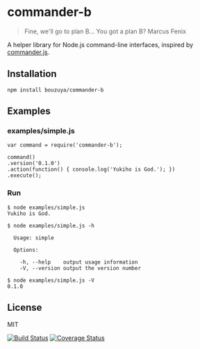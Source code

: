 commander-b
==============================================================================

> Fine, we'll go to plan B... You got a plan B?
> Marcus Fenix

A helper library for Node.js command-line interfaces, inspired by [commander.js][visionmedia/commander.js].

[visionmedia/commander.js]: https://github.com/visionmedia/commander.js

Installation
------------------------------------------------------------------------------

    npm install bouzuya/commander-b

Examples
------------------------------------------------------------------------------

### examples/simple.js

    var command = require('commander-b');
    
    command()
    .version('0.1.0')
    .action(function() { console.log('Yukiho is God.'); })
    .execute();

### Run

    $ node examples/simple.js
    Yukiho is God.
    
    $ node examples/simple.js -h
    
      Usage: simple
      
      Options:
    
        -h, --help    output usage information
        -V, --version output the version number
    
    $ node examples/simple.js -V
    0.1.0

License
------------------------------------------------------------------------------

MIT

[![Build Status](https://travis-ci.org/bouzuya/commander-b.svg)](https://travis-ci.org/bouzuya/commander-b)
[![Coverage Status](https://coveralls.io/repos/bouzuya/commander-b/badge.png?branch=master)](https://coveralls.io/r/bouzuya/commander-b?branch=master)

